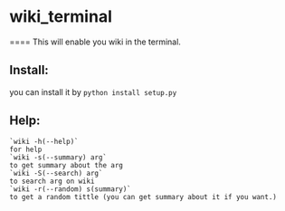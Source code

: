 # wiki_terminal
====
    This will enable you wiki in the terminal.
## Install:
you can install it by 
    `python install setup.py`
## Help:
    `wiki -h(--help)`
    for help
    `wiki -s(--summary) arg`
    to get summary about the arg
    `wiki -S(--search) arg`
    to search arg on wiki
    `wiki -r(--random) s(summary)`
    to get a random tittle (you can get summary about it if you want.)
